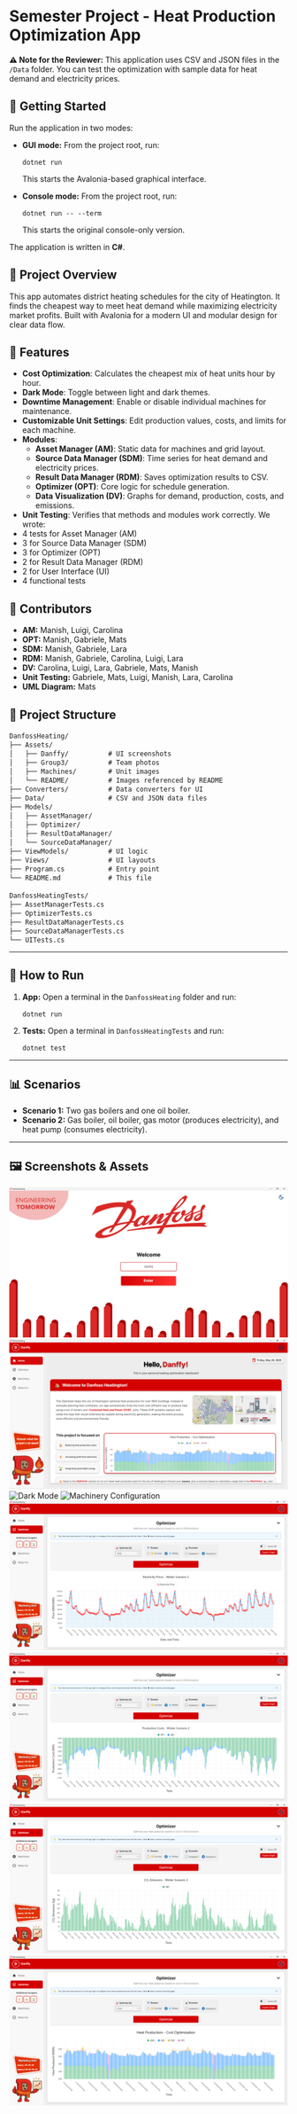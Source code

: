 # Semester Project - Heat Production Optimization App

**⚠️ Note for the Reviewer:**
This application uses CSV and JSON files in the `/Data` folder. You can test the optimization with sample data for heat demand and electricity prices.

## 🚀 Getting Started

Run the application in two modes:

- **GUI mode:** From the project root, run:
  ```
  dotnet run
  ```
  This starts the Avalonia-based graphical interface.

- **Console mode:** From the project root, run:
  ```
  dotnet run -- --term
  ```
  This starts the original console-only version.

The application is written in **C#**.

## 📌 Project Overview

This app automates district heating schedules for the city of Heatington. It finds the cheapest way to meet heat demand while maximizing electricity market profits. Built with Avalonia for a modern UI and modular design for clear data flow.

## 🎯 Features

- **Cost Optimization**: Calculates the cheapest mix of heat units hour by hour.
- **Dark Mode**: Toggle between light and dark themes.
- **Downtime Management**: Enable or disable individual machines for maintenance.
- **Customizable Unit Settings**: Edit production values, costs, and limits for each machine.
- **Modules**:
  - **Asset Manager (AM)**: Static data for machines and grid layout.
  - **Source Data Manager (SDM)**: Time series for heat demand and electricity prices.
  - **Result Data Manager (RDM)**: Saves optimization results to CSV.
  - **Optimizer (OPT)**: Core logic for schedule generation.
  - **Data Visualization (DV)**: Graphs for demand, production, costs, and emissions.
- **Unit Testing**: Verifies that methods and modules work correctly. We wrote:
- 4 tests for Asset Manager (AM)
- 3 for Source Data Manager (SDM)
- 3 for Optimizer (OPT)
- 2 for Result Data Manager (RDM)
- 2 for User Interface (UI)
- 4 functional tests

## 👥 Contributors

- **AM:** Manish, Luigi, Carolina
- **OPT:** Manish, Gabriele, Mats
- **SDM:** Manish, Gabriele, Lara
- **RDM:** Manish, Gabriele, Carolina, Luigi, Lara
- **DV:** Carolina, Luigi, Lara, Gabriele, Mats, Manish
- **Unit Testing:** Gabriele, Mats, Luigi, Manish, Lara, Carolina
- **UML Diagram:** Mats

## 📁 Project Structure

```plaintext
DanfossHeating/
├── Assets/
│   ├── Danffy/          # UI screenshots
│   ├── Group3/          # Team photos
│   ├── Machines/        # Unit images
│   └── README/          # Images referenced by README
├── Converters/          # Data converters for UI
├── Data/                # CSV and JSON data files
├── Models/              
│   ├── AssetManager/    
│   ├── Optimizer/       
│   ├── ResultDataManager/
│   └── SourceDataManager/
├── ViewModels/          # UI logic
├── Views/               # UI layouts
├── Program.cs           # Entry point
└── README.md            # This file

DanfossHeatingTests/
├── AssetManagerTests.cs
├── OptimizerTests.cs
├── ResultDataManagerTests.cs
├── SourceDataManagerTests.cs
└── UITests.cs
```

---

## 🔧 How to Run

1. **App:** Open a terminal in the `DanfossHeating` folder and run:
   ```
   dotnet run
   ```
2. **Tests:** Open a terminal in `DanfossHeatingTests` and run:
   ```
   dotnet test
   ```

---

## 📊 Scenarios

- **Scenario 1:** Two gas boilers and one oil boiler.
- **Scenario 2:** Gas boiler, oil boiler, gas motor (produces electricity), and heat pump (consumes electricity).

---

## 🖼️ Screenshots & Assets

   ![Welcome Page](/DanfossHeating\Assets\README\welcome_page.png)
   ![Main UI](DanfossHeating/Assets/README/main_ui.png)
   ![Dark Mode](Assets\README\dark_mode.png)
   ![Machinery Configuration](Assets/README/machinery_page.png)
   ![Electricity Prices](/DanfossHeating\Assets\README\electricity_prices.png)
   ![Production Cost](DanfossHeating\Assets\README\production_cost.png)
   ![CO₂ Emissions Chart](/DanfossHeating\Assets\README\CO2_emissions.png)
   ![Optimizer Flow](/DanfossHeating\Assets\README\optimizer_diagram.png)
